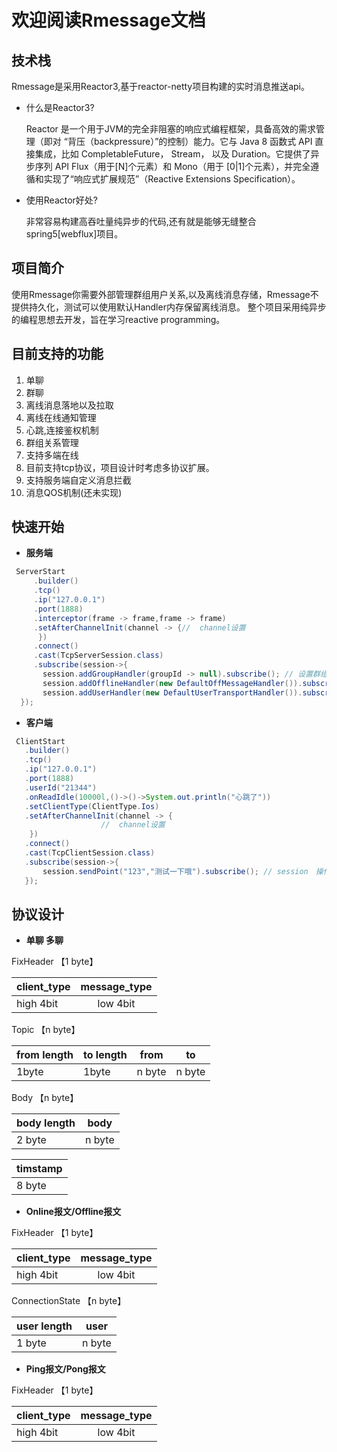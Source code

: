 # 欢迎阅读Rmessage文档

##  技术栈
Rmessage是采用Reactor3,基于reactor-netty项目构建的实时消息推送api。
 - 什么是Reactor3?
 
   Reactor 是一个用于JVM的完全非阻塞的响应式编程框架，具备高效的需求管理（即对 “背压（backpressure）”的控制）能力。它与 Java 8 函数式 API 直接集成，比如 CompletableFuture， Stream， 以及 Duration。它提供了异步序列 API Flux（用于[N]个元素）和 Mono（用于 [0|1]个元素），并完全遵循和实现了“响应式扩展规范”（Reactive Extensions Specification）。
 - 使用Reactor好处?
 
   非常容易构建高吞吐量纯异步的代码,还有就是能够无缝整合spring5[webflux]项目。

##  项目简介
使用Rmessage你需要外部管理群组用户关系,以及离线消息存储，Rmessage不提供持久化，测试可以使用默认Handler内存保留离线消息。
整个项目采用纯异步的编程思想去开发，旨在学习reactive programming。



##  目前支持的功能
1. 单聊
2. 群聊
3. 离线消息落地以及拉取
4. 离线在线通知管理
5. 心跳,连接鉴权机制
6. 群组关系管理
7. 支持多端在线
8. 目前支持tcp协议，项目设计时考虑多协议扩展。
9. 支持服务端自定义消息拦截
9. 消息QOS机制(还未实现)




##  快速开始
- **服务端**

```java
 ServerStart
     .builder()
     .tcp()
     .ip("127.0.0.1")
     .port(1888)
     .interceptor(frame -> frame,frame -> frame)
     .setAfterChannelInit(channel -> {//  channel设置
      })
     .connect()
     .cast(TcpServerSession.class)
     .subscribe(session->{
       session.addGroupHandler(groupId -> null).subscribe(); // 设置群组管理handler
       session.addOfflineHandler(new DefaultOffMessageHandler()).subscribe(); // 设置离线消息handler
       session.addUserHandler(new DefaultUserTransportHandler()).subscribe(); // 设置用户关系管handler
  });
```

- **客户端**

```java
 ClientStart
   .builder()
   .tcp()
   .ip("127.0.0.1")
   .port(1888)
   .userId("21344")
   .onReadIdle(10000l,()->()->System.out.println("心跳了"))
   .setClientType(ClientType.Ios)
   .setAfterChannelInit(channel -> {
                    //  channel设置
    })
   .connect()
   .cast(TcpClientSession.class)
   .subscribe(session->{
       session.sendPoint("123","测试一下哦").subscribe(); // session　操作类
   });
```
## 协议设计
- **单聊  多聊**
 
FixHeader  【1 byte】

| client_type |  message_type |
| --------   | :----:  |
|  high 4bit       |  low 4bit      |

 Topic     【n byte】

|  from length  |  to length  |  from   |   to |
| ------------ | ------------ | ------------ | ------------ |
|   1byte  |  1byte |  n byte  |    n byte |

 Body    【n byte】

| body length    | body |
| ------------- | ------------- |
| 2 byte  | n byte  |

| timstamp |
| ------------- |
| 8 byte    |


- **Online报文/Offline报文**

FixHeader  【1 byte】
   
   | client_type |  message_type |
   | --------   | :----:  |
   |  high 4bit       |  low 4bit      |

ConnectionState  【n byte】

| user length |  user |
| --------   | :----:  |
|  1 byte      |  n byte     |


- **Ping报文/Pong报文**

FixHeader  【1 byte】

| client_type |  message_type |
| --------   | :----:  |
|  high 4bit       |  low 4bit      |

